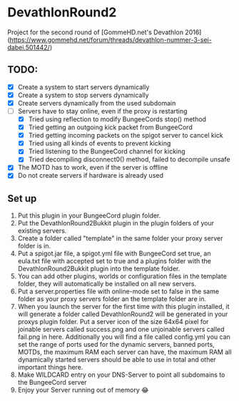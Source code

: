 # DevathlonRound2

Project for the second round of [GommeHD.net's Devathlon 2016] (https://www.gommehd.net/forum/threads/devathlon-nummer-3-sei-dabei.501442/)

## TODO:

- [x] Create a system to start servers dynamically
- [x] Create a system to stop servers dynamically
- [x] Create servers dynamically from the used subdomain
- [ ] Servers have to stay online, even if the proxy is restarting
     - [x] Tried using reflection to modify BungeeCords stop() method
     - [x] Tried getting an outgoing kick packet from BungeeCord
     - [x] Tried getting incoming packets on the spigot server to cancel kick
     - [x] Tried using all kinds of events to prevent kicking
     - [x] Tried listening to the BungeeCord channel for kicking
     - [x] Tried decompiling disconnect0() method, failed to decompile unsafe
- [x] The MOTD has to work, even if the server is offline
- [x] Do not create servers if hardware is already used

## Set up

1. Put this plugin in your BungeeCord plugin folder.
2. Put the DevathlonRound2Bukkit plugin in the plugin folders of your existing servers.
3. Create a folder called "template" in the same folder your proxy server folder is in.
4. Put a spigot.jar file, a spigot.yml file with BungeeCord set true, an eula.txt file with accepted set to true and a plugins folder with the DevathlonRound2Bukkit plugin into the template folder.
5. You can add other plugins, worlds or configuration files in the template folder, they will automatically be installed on all new servers.
6. Put a server.properties file with online-mode set to false in the same folder as your proxy servers folder an the template folder are in.
7. When you launch the server for the first time with this plugin installed, it will generate a folder called DevathlonRound2 will be generated in your proxys plugin folder. Put a server icon of the size 64x64 pixel for joinable servers called success.png and one unjoinable servers called fail.png in here. Additionally you will find a file called config.yml you can set the range of ports used for the dynamic servers, banned ports, MOTDs, the maximum RAM each server can have, the maximum RAM all dynamically started servers should be able to use in total and other important things here.
8. Make WILDCARD entry on your DNS-Server to point all subdomains to the BungeeCord server
9. Enjoy your Server running out of memory :joy:
